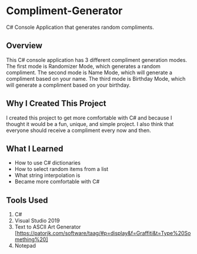 # Compliment-Generator
C# Console Application that generates random compliments.

## Overview
This C# console application has 3 different compliment generation modes. The first mode is Randomizer Mode, which generates a random compliment.
The second mode is Name Mode, which will generate a compliment based on your name. The third mode is Birthday Mode, which will
generate a compliment based on your birthday.

## Why I Created This Project
I created this project to get more comfortable with C# and because I thought it would be a fun, unique, and simple project. I also think that everyone
should receive a compliment every now and then.

## What I Learned
- How to use C# dictionaries
- How to select random items from a list
- What string interpolation is
- Became more comfortable with C#

## Tools Used
1. C#
2. Visual Studio 2019
3. Text to ASCII Art Generator [https://patorjk.com/software/taag/#p=display&f=Graffiti&t=Type%20Something%20]
4. Notepad
